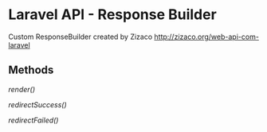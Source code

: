 Laravel API - Response Builder
============================

Custom ResponseBuilder created by Zizaco http://zizaco.org/web-api-com-laravel

## Methods

*render()*

*redirectSuccess()*

*redirectFailed()*
